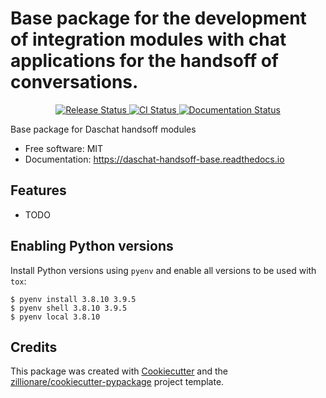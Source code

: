 # Base package for the development of integration modules with chat applications for the handsoff of conversations.


<p align="center">
<a href="https://pypi.python.org/pypi/daschat_handsoff_base">
    <img src="https://img.shields.io/pypi/v/daschat_handsoff_base.svg"
        alt = "Release Status">
</a>

<a href="https://github.com/daschat-io/daschat_handsoff_base/actions">
    <img src="https://github.com/daschat-io/daschat_handsoff_base/actions/workflows/main.yml/badge.svg?branch=release" alt="CI Status">
</a>

<a href="https://daschat-handsoff-base.readthedocs.io/en/latest/?badge=latest">
    <img src="https://readthedocs.org/projects/daschat-handsoff-base/badge/?version=latest" alt="Documentation Status">
</a>

</p>


Base package for Daschat handsoff modules


* Free software: MIT
* Documentation: <https://daschat-handsoff-base.readthedocs.io>


## Features

* TODO

## Enabling Python versions

Install Python versions using `pyenv` and enable all versions to be used with `tox`:

``` console
$ pyenv install 3.8.10 3.9.5
$ pyenv shell 3.8.10 3.9.5
$ pyenv local 3.8.10
```

## Credits

This package was created with [Cookiecutter](https://github.com/audreyr/cookiecutter) and the [zillionare/cookiecutter-pypackage](https://github.com/zillionare/cookiecutter-pypackage) project template.
